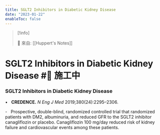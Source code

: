 ```yaml
---
title: SGLT2 Inhibitors in Diabetic Kidney Disease
date: "2023-01-22"
enableToc: false
---
```


> [!info]
>
> 🌱 來自: [[Huppert's Notes]]

# SGLT2 Inhibitors in Diabetic Kidney Disease #🚧 施工中

### SGLT2 Inhibitors in Diabetic Kidney Disease

•   **CREDENCE.** *N Eng J Med* 2019;380(24):2295–2306.

-   Prospective, double-blind, randomized controlled trial that randomized patients with DM2, albuminuria, and reduced GFR to the SGLT2 inhibitor canagliflozin or placebo. Canagliflozin 100 mg/day reduced risk of kidney failure and cardiovascular events among these patients.

